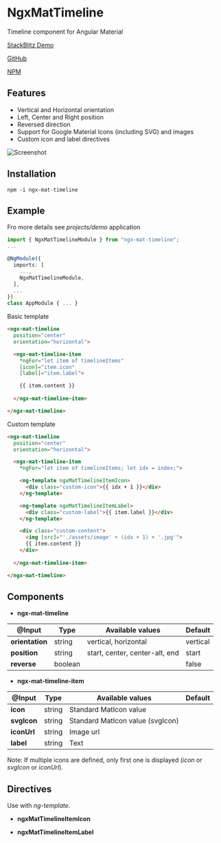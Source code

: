 # NgxMatTimeline

Timeline component for Angular Material

[StackBlitz Demo](https://stackblitz.com/edit/angular-ivy-xzfky8)

[GitHub](https://github.com/w3soto/ngx-mat-timeline#readme)

[NPM](https://www.npmjs.com/package/ngx-mat-timeline)

## Features
* Vertical and Horizontal orientation
* Left, Center and Right position
* Reversed direction
* Support for Google Material Icons (including SVG) and images
* Custom icon and label directives  

![Screenshot](https://raw.githubusercontent.com/w3soto/ngx-mat-timeline/master/readme/basic-example.png "Screenshot")

## Installation
```shell
npm -i ngx-mat-timeline
```

## Example

Fro more details see *projects/demo* application

```typescript
import { NgxMatTimelineModule } from "ngx-mat-timeline";
...

@NgModule({
  imports: [
    ...,
    NgxMatTimelineModule,
  ],
  ...
})
class AppModule { ... }

```

Basic template 
```html
<ngx-mat-timeline 
  position="center" 
  orientation="horizontal">

  <ngx-mat-timeline-item
    *ngFor="let item of timelineItems"
    [icon]="item.icon"
    [label]="item.label">

    {{ item.content }}
    
  </ngx-mat-timeline-item>

</ngx-mat-timeline>
```

Custom template 
```html
<ngx-mat-timeline 
  position="center" 
  orientation="horizontal">

  <ngx-mat-timeline-item
    *ngFor="let item of timelineItems; let idx = index;">

    <ng-template ngxMatTimelineItemIcon>
      <div class="custom-icon">{{ idx + 1 }}</div>
    </ng-template>

    <ng-template ngxMatTimelineItemLabel>
      <div class="custom-label">{{ item.label }}</div>
    </ng-template>

    <div class="custom-content">
      <img [src]="'./assets/image' + (idx + 1) + '.jpg'"> 
      {{ item.content }}
    </div>
    
  </ngx-mat-timeline-item>

</ngx-mat-timeline>
```

## Components
 
* **ngx-mat-timeline**

| @Input | Type | Available values | Default |
| ----- | ---- | ---------------- | ------- |
| **orientation** | string | vertical, horizontal | vertical |
| **position** | string | start, center, center-alt, end | start |
| **reverse** | boolean | | false |

* **ngx-mat-timeline-item**

| @Input | Type | Available values | Default |
| ----- | ---- | ---------------- | ------- |
| **icon** | string | Standard MatIcon value |  |
| **svgIcon** | string | Standard MatIcon value (svgIcon) |  |
| **iconUrl** | string | Image url  |  |
| **label** | string | Text |  |

Note: If multiple icons are defined, only first one is displayed (*icon* or *svgIcon* or *iconUrl*).

## Directives 

Use with *ng-template*.

* **ngxMatTimelineItemIcon**

* **ngxMatTimelineItemLabel**
